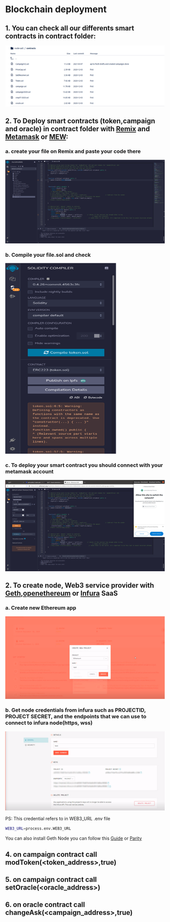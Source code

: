 #  Blockchain deployment


## 1. You can check all our differents smart contracts in contract folder:

![alt text](img/contracts.png)


## 2. To Deploy smart contracts (token,campaign and oracle) in contract folder with [Remix](https://remix.ethereum.org) and [Metamask](https://metamask.io/) or [MEW](https://www.myetherwallet.com/):
### a. create your file on Remix and paste your code there

![alt text](img/remix.png)

### b. Compile your file.sol and check

<img src="img/compile.png" width="350" height="600">

### c. To deploy your smart contract you should connect with your metamask account 

![alt text](img/deploy.png)

## 2. To create node, Web3 service provider with [Geth](https://geth.ethereum.org/),[openethereum](https://github.com/openethereum/openethereum) or [Infura](https://infura.io/) SaaS

### a. Create new Ethereum app


![alt text](img/createinfura.png)


### b. Get node credentials from infura such as PROJECTID, PROJECT SECRET, and the endpoints that we can use to connect to infura node(https, wss)


![alt text](img/keysinfura.png)

PS: This credential refers to in WEB3_URL .env file
```sh
WEB3_URL=process.env.WEB3_URL
```





You can also install Geth Node you can follow this [Guide](https://geth.ethereum.org/docs/getting-started) or [Parity](https://openethereum.github.io/Setup)

## 4. on campaign contract call modToken(<token_address>,true)
## 5. on campaign contract call setOracle(<oracle_address>)
## 6. on oracle contract call changeAsk(<campaign_address>,true)
